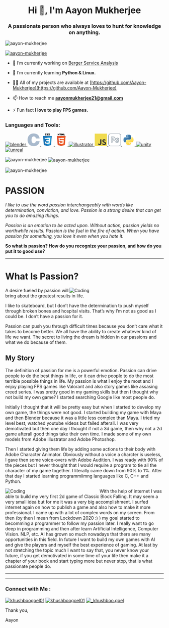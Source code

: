 <h1 align="center">Hi 👋, I'm Aayon Mukherjee</h1>
<h3 align="center">A passionate person who always loves to hunt for knowledge on anything.</h3>

<p align="left"> <img src="https://komarev.com/ghpvc/?username=aayon-mukherjee&label=Profile%20views&color=0e75b6&style=flat" alt="aayon-mukherjee" /> </p>

<p align="left"> <a href="https://github.com/ryo-ma/github-profile-trophy"><img src="https://github-profile-trophy.vercel.app/?username=aayon-mukherjee" alt="aayon-mukherjee" /></a> </p>

- 🔭 I’m currently working on [Berger Service Analysis](https://github.com/Aayon-Mukherjee/BERGER_PAINTS_en/blob/main/Berger_en.md)

- 🌱 I’m currently learning **Python & Linux.**

- 👨‍💻 All of my projects are available at [https://github.com/Aayon-Mukherjee](https://github.com/Aayon-Mukherjee)

- 📫 How to reach me **aayonmukherjee21@gmail.com**

- ⚡ Fun fact **I love to play FPS games.**


<h3 align="left">Languages and Tools:</h3>
<p align="left"> <a href="https://www.blender.org/" target="_blank"> <img src="https://download.blender.org/branding/community/blender_community_badge_white.svg" alt="blender" width="40" height="40"/> </a> <a href="https://www.cprogramming.com/" target="_blank"> <img src="https://raw.githubusercontent.com/devicons/devicon/master/icons/c/c-original.svg" alt="c" width="40" height="40"/> </a> <a href="https://www.w3schools.com/css/" target="_blank"> <img src="https://raw.githubusercontent.com/devicons/devicon/master/icons/css3/css3-original-wordmark.svg" alt="css3" width="40" height="40"/> </a> <a href="https://www.w3.org/html/" target="_blank"> <img src="https://raw.githubusercontent.com/devicons/devicon/master/icons/html5/html5-original-wordmark.svg" alt="html5" width="40" height="40"/> </a> <a href="https://www.adobe.com/in/products/illustrator.html" target="_blank"> <img src="https://www.vectorlogo.zone/logos/adobe_illustrator/adobe_illustrator-icon.svg" alt="illustrator" width="40" height="40"/> </a> <a href="https://developer.mozilla.org/en-US/docs/Web/JavaScript" target="_blank"> <img src="https://raw.githubusercontent.com/devicons/devicon/master/icons/javascript/javascript-original.svg" alt="javascript" width="40" height="40"/> </a> <a href="https://www.photoshop.com/en" target="_blank"> <img src="https://raw.githubusercontent.com/devicons/devicon/master/icons/photoshop/photoshop-line.svg" alt="photoshop" width="40" height="40"/> </a> <a href="https://www.python.org" target="_blank"> <img src="https://raw.githubusercontent.com/devicons/devicon/master/icons/python/python-original.svg" alt="python" width="40" height="40"/> </a> <a href="https://unity.com/" target="_blank"> <img src="https://www.vectorlogo.zone/logos/unity3d/unity3d-icon.svg" alt="unity" width="40" height="40"/> </a> <a href="https://unrealengine.com/" target="_blank"> <img src="https://raw.githubusercontent.com/kenangundogan/fontisto/036b7eca71aab1bef8e6a0518f7329f13ed62f6b/icons/svg/brand/unreal-engine.svg" alt="unreal" width="40" height="40"/> </a> </p>

<p><img align="left" src="https://github-readme-stats.vercel.app/api/top-langs?username=aayon-mukherjee&show_icons=true&locale=en&layout=compact" alt="aayon-mukherjee" /></p>

<p>&nbsp;<img align="center" src="https://github-readme-stats.vercel.app/api?username=aayon-mukherjee&show_icons=true&locale=en" alt="aayon-mukherjee" /></p>

<p><img align="center" src="https://github-readme-streak-stats.herokuapp.com/?user=aayon-mukherjee&" alt="aayon-mukherjee" /></p>


# **PASSION**
*I like to use the word passion interchangeably with words like determination, conviction, and love. Passion is a strong desire that can get you to do amazing things.*

*Passion is an emotion to be acted upon. Without action, passion yields no worthwhile results. Passion is the fuel in the fire of action. When you have passion for something, you love it even when you hate it.*

**So what is passion? How do you recognize your passion, and how do you put it to good use?**

---
# What Is Passion?
<img align="right" alt="Coding" width="300" src="https://karinasussanto.files.wordpress.com/2013/05/passion.jpeg?w=298&h=222">
A desire fueled by passion will bring about the greatest results in life.

I like to skateboard, but I don’t have the determination to push myself through broken bones and hospital visits. That’s why I’m not as good as I could be. I don’t have a passion for it.

Passion can push you through difficult times because you don’t care what it takes to become better. We all have the ability to create whatever kind of life we want. The secret to living the dream is hidden in our passions and what we do because of them.

## My Story
The definition of passion for me is a powerful emotion. 
Passion can drive people to do the best things in life, or it can drive people to do the most terrible possible things in life.
My passion is what I enjoy the most and I enjoy playing FPS games like Valorant and also story games like assasing creed series.
I was pretty good in my gaming skills but then I thought why not build my own game?
I started searching Google like most people do.

Initially I thought that it will be pretty easy but when I started to develop my own game, the things were not good.
I started building my game with Maya and then Blender because it was a little less complex than Maya.
I tried my level best, watched youtube videos but failed afterall.
I was very demotivated but then one day I thought if not a 3d game, then why not a 2d game afterall good things take their own time.
I made some of my own models from Adobe Illustrator and Adobe Photoshop.

Then I started giving them life by adding some actions to their body with Adobe Character Animator.
Obviously without a voice a charcter is useless, I gave then some voice-overs with Adobe Audition.
I was ready with 90% of the pieces but I never thought that I would require a program to tie all the character of my game together.
I literally came down from 90% to 1%.
After that day I started learning programmiimng languages like C, C++ and Python.

<img align="left" alt="Coding" width="300" src="https://media.giphy.com/media/MvovQGsMBY9H2/giphy.gif">
With the help of internet I was able to build my very first 2d game of Classic Block Falling.
It may seem a very small idea but for me it was a very big accomplishment.
I surfed internet again on how to publish a game and also how to make it more professional.
I came up with a lot of complex words on my screen.
From then (by then I mean from Lockdown 2020 :) ) my goal started to becomming a programmer to follow my passion later.
I really want to go deep in programming and then after learn Artificial Intelligence, Computer Vision. NLP, etc.
AI has grown so much nowadays that there are many opportunities in this field.
In future I want to build my own games with AI and give the players and myself the best experience of gaming.
At last by not stretching the topic much I want to say that, 
you never know your future, if you get demotivated in some time of your life then make it a chapter of your book and start typing more but never stop, that is what passionate people do.

---
---



<h3 align="left">Connect with Me :</h3>
<p align="left">
<a href="https://twitter.com/" target="blank"><img align="center" src="https://cdn.jsdelivr.net/npm/simple-icons@3.0.1/icons/twitter.svg" alt="khushboogoel01" height="30" width="40" /></a>
<a href="https://www.linkedin.com/" target="blank"><img align="center" src="https://cdn.jsdelivr.net/npm/simple-icons@3.0.1/icons/linkedin.svg" alt="khushboogoel01" height="30" width="40" /></a>
<a href="https://www.instagram.com/" target="blank"><img align="center" src="https://cdn.jsdelivr.net/npm/simple-icons@3.0.1/icons/instagram.svg" alt="_khushboo.goel" height="30" width="40" /></a>
</p>

Thank you,

Aayon
